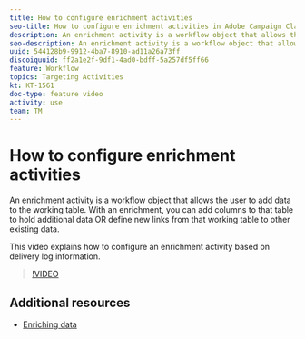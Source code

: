 ```yaml
---
title: How to configure enrichment activities
seo-title: How to configure enrichment activities in Adobe Campaign Classic
description: An enrichment activity is a workflow object that allows the user to add data to the working table. With an enrichment, you can add columns to that table to hold additional data OR define new links from that working table to other existing data.  This video explains how to configure an enrichment activity based on delivery log information.
seo-description: An enrichment activity is a workflow object that allows the user to add data to the working table. With an enrichment, you can add columns to that table to hold additional data OR define new links from that working table to other existing data.   This video explains how to configure an enrichment activity based on delivery log information.
uuid: 544128b9-9912-4ba7-8910-ad11a26a73ff
discoiquuid: ff2a1e2f-9df1-4ad0-bdff-5a257df5ff66
feature: Workflow
topics: Targeting Activities
kt: KT-1561
doc-type: feature video
activity: use
team: TM
---
```


# How to configure enrichment activities

An enrichment activity is a workflow object that allows the user to add data to the working table. With an enrichment, you can add columns to that table to hold additional data OR define new links from that working table to other existing data.  

This video explains how to configure an enrichment activity based on delivery log information.

>[!VIDEO](https://video.tv.adobe.com/v/25193?quality=12)

## Additional resources

- [Enriching data](https://docs.adobe.com/content/help/en/campaign-classic/using/automating-with-workflows/use-cases/enriching-data.html)
